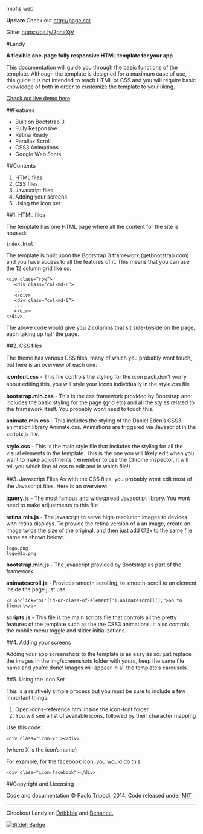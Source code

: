 miofis web

**Update**
Check out http://page.cat

Gitter https://bit.ly/2phaXjV

#Landy

**A flexible one-page fully responsive HTML template for your app**

This documentation will guide you through the basic functions of the template. Although the template is designed for a maximum ease of use, this guide it is not intended to teach HTML or CSS and you will require basic knowledge of both in order to customize the template to your liking.

<a href="http://landy.paolotripodi.com" target="blank" alt="landy-demo">Check out live demo here</a>

##Features

- Built on Bootstrap 3
- Fully Responsive
- Retina Ready
- Parallax Scroll
- CSS3 Animations
- Google Web Fonts

##Contents
1. HTML files
2. CSS files
3. Javascript files
4. Adding your screens
5. Using the icon set

##1. HTML files

The template has one HTML page where all the content for the site is housed:

```
index.html
```
The template is built upon the Bootstrap 3 framework (getbootstrap.com) and you have access to all the features of it. This means that you can use the 12 column grid like so:

```
<div class=”row”>
   <div class=”col-md-6”>
   ...
   </div>
   <div class=”col-md-6”>
   ...
   </div> 
</div>
```

The above code would give you 2 columns that sit side-byside on the page, each taking up half the page.

##2. CSS files

The theme has various CSS ﬁles, many of which you probably wont touch, but here is an overview of each one:

**iconfont.css** - This ﬁle controls the styling for the icon pack,donʼt worry about editing this, you will style your icons individually in the style.css ﬁle

**bootstrap.min.css** - This is the css framework provided by Bootstrap and includes the basic styling for the page (grid etc) and all the styles related to the framework itself. You probably wont need to touch this.

**animate.min.css** - This includes the styling of the Daniel Edenʼs CSS3 
animation library Animate.css. Animations are triggered via Javascript in the 
scripts.js ﬁle.

**style.css** - This is the main style ﬁle that includes the styling for all the visual 
elements in the template. This is the one you will likely edit when you want to 
make adjustments (remember to use the Chrome inspector, it will tell you 
which line of css to edit and in which ﬁle!)

##3. Javascript Files
As with the CSS ﬁles, you probably wont edit most of the Javascript ﬁles. Here is an overview:

**jquery.js** - The most famous and widespread Javascript library. You wont need to make adjustments to this ﬁle

**retina.min.js** - The javascript to serve high-resolution images to devices with retina displays. To provide the retina version of a an image, create an image twice the size of the original, and then just add @2x to the same ﬁle name as shown below:

```
logo.png
logo@2x.png
```

**bootstrap.min.js** - The javascript provided by Bootstrap as part of the framework.

**animatescroll.js** - Provides smooth scrolling, to smooth-scroll to an element inside the page just use

```
<a onclick="$('[id-or-class-of-element]').animatescroll();">Go to Element</a>
```

**scripts.js** - This ﬁle is the main scripts ﬁle that controls all the pretty features of the template such as the the CSS3 animations. It also controls the mobile menu toggle and slider initializations.

##4. Adding your screens

Adding your app screenshots to the template is as easy as so: just replace the images in the img/screenshots folder with yours, keep the same ﬁle name and youʼre done! Images will appear in all the templateʼs carousels.

##5. Using the Icon Set

This is a relatively simple process but you must be sure to include a few important things:

1. Open icons-reference.html inside the icon-font folder
2. You will see a list of available icons, followed by their character mapping

Use this code:

```
<div class="icon-x" ></div>
```

(where X is the iconʼs name)

For example, for the facebook icon, you would do this:

```
<div class="icon-facebook"></div>
```
##Copyright and Licensing

Code and documentation © Paolo Tripodi, 2014. 
Code released under <a href="https://github.com/paolotripodi/Landy-v1.0/blob/master/LICENSE.md" alt="MIT Lincense">MIT</a>

<hr/>

Checkout Landy on <a href="http://drbl.in/kbfC" alt="Dribbble - Landy">Dribbble</a> and <a href="http://bit.ly/1nU1DLF" alt="Dribbble - Landy">Behance.</a>

[![Bitdeli Badge](https://d2weczhvl823v0.cloudfront.net/paolotripodi/landy-v1.0/trend.png)](https://bitdeli.com/free "Bitdeli Badge")
